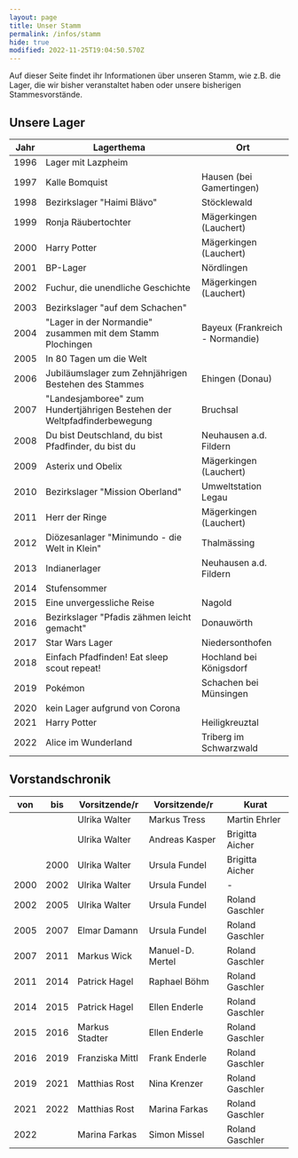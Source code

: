 ```yaml
---
layout: page
title: Unser Stamm
permalink: /infos/stamm
hide: true
modified: 2022-11-25T19:04:50.570Z
---
```

Auf dieser Seite findet ihr Informationen über unseren Stamm, wie z.B. die Lager, die wir bisher veranstaltet haben oder unsere bisherigen Stammesvorstände.

## Unsere Lager

| Jahr | Lagerthema                                                                    | Ort                             |
|------|-------------------------------------------------------------------------------|---------------------------------|
| 1996 | Lager mit Lazpheim                                                            |                                 |
| 1997 | Kalle Bomquist                                                                | Hausen (bei Gamertingen)        |
| 1998 | Bezirkslager "Haimi Bl&auml;vo"                                               | St&ouml;cklewald                |
| 1999 | Ronja R&auml;ubertochter                                                      | M&auml;gerkingen (Lauchert)     |
| 2000 | Harry Potter                                                                  | M&auml;gerkingen (Lauchert)     |
| 2001 | BP-Lager                                                                      | N&ouml;rdlingen                 |
| 2002 | Fuchur, die unendliche Geschichte                                             | M&auml;gerkingen (Lauchert)     |
| 2003 | Bezirkslager "auf dem Schachen"                                               |                                 |
| 2004 | "Lager in der Normandie" zusammen mit dem Stamm Plochingen                    | Bayeux (Frankreich - Normandie) |
| 2005 | In 80 Tagen um die Welt                                                       |                                 |
| 2006 | Jubiläumslager zum Zehnj&auml;hrigen Bestehen des Stammes                     | Ehingen (Donau)                 |
| 2007 | "Landesjamboree" zum Hundertj&auml;hrigen Bestehen der Weltpfadfinderbewegung | Bruchsal                        |
| 2008 | Du bist Deutschland, du bist Pfadfinder, du bist du                           | Neuhausen a.d. Fildern          |
| 2009 | Asterix und Obelix                                                            | M&auml;gerkingen (Lauchert)     |
| 2010 | Bezirkslager "Mission Oberland"                                               | Umweltstation Legau             |
| 2011 | Herr der Ringe                                                                | M&auml;gerkingen (Lauchert)     |
| 2012 | Di&ouml;zesanlager "Minimundo - die Welt in Klein"                            | Thalm&auml;ssing                |
| 2013 | Indianerlager                                                                 | Neuhausen a.d. Fildern          |
| 2014 | Stufensommer                                                                  |                                 |
| 2015 | Eine unvergessliche Reise                                                     | Nagold                          |
| 2016 | Bezirkslager "Pfadis z&auml;hmen leicht gemacht"                              | Donauw&ouml;rth                 |
| 2017 | Star Wars Lager                                                               | Niedersonthofen                 |
| 2018 | Einfach Pfadfinden! Eat sleep scout repeat!                                   | Hochland bei K&ouml;nigsdorf    |
| 2019 | Pok&eacute;mon                                                                | Schachen bei M&uuml;nsingen     |
| 2020 | kein Lager aufgrund von Corona                                                |                                 |
| 2021 | Harry Potter                                                                  | Heiligkreuztal                  |
| 2022 | Alice im Wunderland                                                           | Triberg im Schwarzwald          |

## Vorstandschronik

| von  | bis  | Vorsitzende/r   | Vorsitzende/r    | Kurat           |
|------|------|-----------------|------------------|-----------------|
|      |      | Ulrika Walter   | Markus Tress     | Martin Ehrler   |
|      |      | Ulrika Walter   | Andreas Kasper   | Brigitta Aicher |
|      | 2000 | Ulrika Walter   | Ursula Fundel    | Brigitta Aicher |
| 2000 | 2002 | Ulrika Walter   | Ursula Fundel    | -               |
| 2002 | 2005 | Ulrika Walter   | Ursula Fundel    | Roland Gaschler |
| 2005 | 2007 | Elmar Damann    | Ursula Fundel    | Roland Gaschler |
| 2007 | 2011 | Markus Wick     | Manuel-D. Mertel | Roland Gaschler |
| 2011 | 2014 | Patrick Hagel   | Raphael Böhm     | Roland Gaschler |
| 2014 | 2015 | Patrick Hagel   | Ellen Enderle    | Roland Gaschler |
| 2015 | 2016 | Markus Stadter  | Ellen Enderle    | Roland Gaschler |
| 2016 | 2019 | Franziska Mittl | Frank Enderle    | Roland Gaschler |
| 2019 | 2021 | Matthias Rost   | Nina Krenzer     | Roland Gaschler |
| 2021 | 2022 | Matthias Rost   | Marina Farkas    | Roland Gaschler |
| 2022 |      | Marina Farkas   | Simon Missel     | Roland Gaschler |
